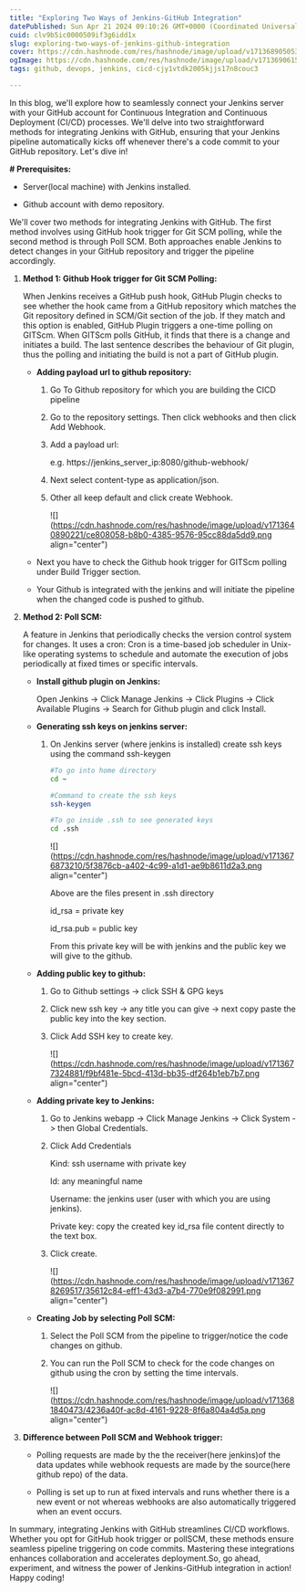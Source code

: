 ```yaml
---
title: "Exploring Two Ways of Jenkins-GitHub Integration"
datePublished: Sun Apr 21 2024 09:10:26 GMT+0000 (Coordinated Universal Time)
cuid: clv9b5ic0000509if3g6idd1x
slug: exploring-two-ways-of-jenkins-github-integration
cover: https://cdn.hashnode.com/res/hashnode/image/upload/v1713689050538/79c4d24e-d27b-48f0-a95b-428965ab8f17.png
ogImage: https://cdn.hashnode.com/res/hashnode/image/upload/v1713690615584/21d1c374-2981-4e58-bfd3-02c3ca9cc928.png
tags: github, devops, jenkins, cicd-cjy1vtdk2005kjjs17n8couc3

---
```


In this blog, we'll explore how to seamlessly connect your Jenkins server with your GitHub account for Continuous Integration and Continuous Deployment (CI/CD) processes. We'll delve into two straightforward methods for integrating Jenkins with GitHub, ensuring that your Jenkins pipeline automatically kicks off whenever there's a code commit to your GitHub repository. Let's dive in!

**\# Prerequisites:**

* Server(local machine) with Jenkins installed.
    
* Github account with demo repository.
    

We'll cover two methods for integrating Jenkins with GitHub. The first method involves using GitHub hook trigger for Git SCM polling, while the second method is through Poll SCM. Both approaches enable Jenkins to detect changes in your GitHub repository and trigger the pipeline accordingly.

1. **Method 1: Github Hook trigger for Git SCM Polling:**
    
    When Jenkins receives a GitHub push hook, GitHub Plugin checks to see whether the hook came from a GitHub repository which matches the Git repository defined in SCM/Git section of the job. If they match and this option is enabled, GitHub Plugin triggers a one-time polling on GITScm. When GITScm polls GitHub, it finds that there is a change and initiates a build. The last sentence describes the behaviour of Git plugin, thus the polling and initiating the build is not a part of GitHub plugin.
    
    * **Adding payload url to github repository:**
        
        1. Go To Github repository for which you are building the CICD pipeline
            
        2. Go to the repository settings. Then click webhooks and then click Add Webhook.
            
        3. Add a payload url:
            
            e.g. https://jenkins\_server\_ip:8080/github-webhook/
            
        4. Next select content-type as application/json.
            
        5. Other all keep default and click create Webhook.
            
            ![](https://cdn.hashnode.com/res/hashnode/image/upload/v1713640890221/ce808058-b8b0-4385-9576-95cc88da5dd9.png align="center")
            
    * Next you have to check the Github hook trigger for GITScm polling under Build Trigger section.
        
    * Your Github is integrated with the jenkins and will initiate the pipeline when the changed code is pushed to github.
        
2. **Method 2: Poll SCM:**
    
    A feature in Jenkins that periodically checks the version control system for changes. It uses a cron: Cron is a time-based job scheduler in Unix-like operating systems to schedule and automate the execution of jobs periodically at fixed times or specific intervals.
    
    * **Install github plugin on Jenkins:**
        
        Open Jenkins -&gt; Click Manage Jenkins -&gt; Click Plugins -&gt; Click Available Plugins -&gt; Search for Github plugin and click Install.
        
    
    * **Generating ssh keys on jenkins server:**
        
        1. On Jenkins server (where jenkins is installed) create ssh keys using the command ssh-keygen
            
            ```bash
            #To go into home directory
            cd ~
            
            #Command to create the ssh keys
            ssh-keygen
            
            #To go inside .ssh to see generated keys
            cd .ssh
            ```
            
            ![](https://cdn.hashnode.com/res/hashnode/image/upload/v1713676873210/5f3876cb-a402-4c99-a1d1-ae9b8611d2a3.png align="center")
            
            Above are the files present in .ssh directory
            
            id\_rsa = private key
            
            id\_rsa.pub = public key
            
            From this private key will be with jenkins and the public key we will give to the github.
            
    * **Adding public key to github:**
        
        1. Go to Github settings -&gt; click SSH & GPG keys
            
        2. Click new ssh key -&gt; any title you can give -&gt; next copy paste the public key into the key section.
            
        3. Click Add SSH key to create key.
            
            ![](https://cdn.hashnode.com/res/hashnode/image/upload/v1713677324881/f9bf481e-5bcd-413d-bb35-df264b1eb7b7.png align="center")
            
    * **Adding private key to Jenkins:**
        
        1. Go to Jenkins webapp -&gt; Click Manage Jenkins -&gt; Click System -&gt; then Global Credentials.
            
        2. Click Add Credentials
            
            Kind: ssh username with private key
            
            Id: any meaningful name
            
            Username: the jenkins user (user with which you are using jenkins).
            
            Private key: copy the created key id\_rsa file content directly to the text box.
            
        3. Click create.
            
            ![](https://cdn.hashnode.com/res/hashnode/image/upload/v1713678269517/35612c84-eff1-43d3-a7b4-770e9f082991.png align="center")
            
    * **Creating Job by selecting Poll SCM:**
        
        1. Select the Poll SCM from the pipeline to trigger/notice the code changes on github.
            
        2. You can run the Poll SCM to check for the code changes on github using the cron by setting the time intervals.
            
            ![](https://cdn.hashnode.com/res/hashnode/image/upload/v1713681840473/4236a40f-ac8d-4161-9228-8f6a804a4d5a.png align="center")
            
3. **Difference between Poll SCM and Webhook trigger:**
    
    * Polling requests are made by the the receiver(here jenkins)of the data updates while webhook requests are made by the source(here github repo) of the data.
        
    * Polling is set up to run at fixed intervals and runs whether there is a new event or not whereas webhooks are also automatically triggered when an event occurs.
        

In summary, integrating Jenkins with GitHub streamlines CI/CD workflows. Whether you opt for GitHub hook trigger or pollSCM, these methods ensure seamless pipeline triggering on code commits. Mastering these integrations enhances collaboration and accelerates deployment.So, go ahead, experiment, and witness the power of Jenkins-GitHub integration in action! Happy coding!